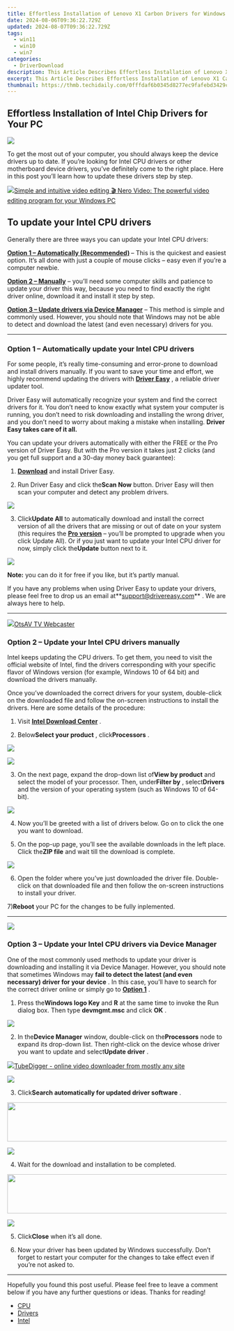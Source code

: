 ```yaml
---
title: Effortless Installation of Lenovo X1 Carbon Drivers for Windows 10 & 7 - Step-by-Step Guide
date: 2024-08-06T09:36:22.729Z
updated: 2024-08-07T09:36:22.729Z
tags:
  - win11
  - win10
  - win7
categories:
  - DriverDownload
description: This Article Describes Effortless Installation of Lenovo X1 Carbon Drivers for Windows 10 & 7 - Step-by-Step Guide
excerpt: This Article Describes Effortless Installation of Lenovo X1 Carbon Drivers for Windows 10 & 7 - Step-by-Step Guide
thumbnail: https://thmb.techidaily.com/0fffdaf6b0345d8277ec9fafebd3429c28f703cd8774f81e39bb2cfd9b5790b4.jpg
---
```


## Effortless Installation of Intel Chip Drivers for Your PC

![](https://images.drivereasy.com/wp-content/uploads/2019/06/image-387.png)

 To get the most out of your computer, you should always keep the device drivers up to date. If you’re looking for Intel CPU drivers or other motherboard device drivers, you’ve definitely come to the right place. Here in this post you’ll learn how to update these drivers step by step.

<!-- affiliate ads begin -->
<a href="https://store.nero.com/order/checkout.php?PRODS=42296685&QTY=1&AFFILIATE=108875&CART=1"><img src="http://cdnwww.nero.com/nero-com-wAssets/img/banners/2022/video-pp/ScreenshotSlider/Nero-Video-Advanced-editing.JPG" border="0">Simple and intuitive video editing
🎬 Nero Video:
The powerful video editing program for your Windows PC</a>
<!-- affiliate ads end -->
## To update your Intel CPU drivers

Generally there are three ways you can update your Intel CPU drivers:

**[Option 1 – Automatically (Recommended)](https://tools.techidaily.com/drivereasy/download/) [](https://tools.techidaily.com/drivereasy/download/)**  – This is the quickest and easiest option. It’s all done with just a couple of mouse clicks – easy even if you’re a computer newbie.

**[Option 2 – Manually](https://tools.techidaily.com/drivereasy/download/)**  – you’ll need some computer skills and patience to update your driver this way, because you need to find exactly the right driver online, download it and install it step by step.

**[Option 3 – Update drivers via Device Manager](https://tools.techidaily.com/drivereasy/download/)**  – This method is simple and commonly used. However, you should note that Windows may not be able to detect and download the latest (and even necessary) drivers for you.

---

### Option 1 – Automatically update your Intel CPU drivers

 For some people, it’s really time-consuming and error-prone to download and install drivers manually. If you want to save your time and effort, we highly recommend updating the drivers with **[Driver Easy](https://tools.techidaily.com/drivereasy/download/)**  , a reliable driver updater tool.

 Driver Easy will automatically recognize your system and find the correct drivers for it. You don’t need to know exactly what system your computer is running, you don’t need to risk downloading and installing the wrong driver, and you don’t need to worry about making a mistake when installing. **Driver Easy takes care of it all.**

 You can update your drivers automatically with either the FREE or the Pro version of Driver Easy. But with the Pro version it takes just 2 clicks (and you get full support and a 30-day money back guarantee):

 1) **[Download](https://tools.techidaily.com/drivereasy/download/)**  and install Driver Easy.

 2) Run Driver Easy and click the**Scan Now** button. Driver Easy will then scan your computer and detect any problem drivers.

![](https://images.drivereasy.com/wp-content/uploads/2019/06/2019-06-10_14-52-48-1.png)

 3) Click**Update All** to automatically download and install the correct version of all the drivers that are missing or out of date on your system (this requires the **[Pro version](https://tools.techidaily.com/drivereasy/download/)**  – you’ll be prompted to upgrade when you click Update All). Or if you just want to update your Intel CPU driver for now, simply click the**Update** button next to it.

![](https://images.drivereasy.com/wp-content/uploads/2019/06/image-388.png)

**Note:** you can do it for free if you like, but it’s partly manual.

 If you have any problems when using Driver Easy to update your drivers, please feel free to drop us an email at**<support@drivereasy.com>** . We are always here to help.

---

<!-- affiliate ads begin -->
<a href="https://otszone.ots7.com/order/checkout.php?PRODS=4713324&QTY=1&AFFILIATE=108875&CART=1"><img src="https://green.ots7.com/screenshots/OtsAV/OtsAVTV1.90-300x188.jpg" border="0">OtsAV TV Webcaster</a>
<!-- affiliate ads end -->
### Option 2 – Update your Intel CPU drivers manually

 Intel keeps updating the CPU drivers. To get them, you need to visit the official website of Intel, find the drivers corresponding with your specific flavor of Windows version (for example, Windows 10 of 64 bit) and download the drivers manually.

 Once you’ve downloaded the correct drivers for your system, double-click on the downloaded file and follow the on-screen instructions to install the drivers. Here are some details of the procedure:

 1) Visit **[Intel Download Center](https://downloadcenter.intel.com/)**  .

 2) Below**Select your product** , click**Processors** .

<!-- affiliate ads begin -->
<a href="https://store.advancedwebranking.com/order/checkout.php?PRODS=4715051&QTY=1&AFFILIATE=108875&CART=1"><img src="https://secure.avangate.com/images/merchant/14edc6ebfdae2e23bbed83d67f50e983/products/33_awr%20logo.png" border="0"></a>
<!-- affiliate ads end -->
![](https://images.drivereasy.com/wp-content/uploads/2019/06/image-389-1024x216.png)

 3) On the next page, expand the drop-down list of**View by product** and select the model of your processor. Then, under**Filter by** , select**Drivers** and the version of your operating system (such as Windows 10 of 64-bit).

![](https://images.drivereasy.com/wp-content/uploads/2019/06/image-391-1024x139.png)

 4) Now you’ll be greeted with a list of drivers below. Go on to click the one you want to download.

 5) On the pop-up page, you’ll see the available downloads in the left place. Click the**ZIP file** and wait till the download is complete.

![](https://images.drivereasy.com/wp-content/uploads/2019/06/image-393.png)

 6) Open the folder where you’ve just downloaded the driver file. Double-click on that downloaded file and then follow the on-screen instructions to install your driver.

 7)**Reboot** your PC for the changes to be fully inplemented.

---

<!-- affiliate ads begin -->
<a href="https://shop.mondly.com/affiliate.php?ACCOUNT=ATISTUDI&AFFILIATE=108875&PATH=https%3A%2F%2Fwww.mondly.com%3FAFFILIATE%3D108875%26RESOURCE%3D%2BEducational%2B970x90%2B"><img src="https://secure.avangate.com/images/merchant/69c418c33ec2e1a4267fa9bb77fa1428/educational-970x90.gif" border="0"></a>
<!-- affiliate ads end -->
### Option 3 – Update your Intel CPU drivers via Device Manager

 One of the most commonly used methods to update your driver is downloading and installing it via Device Manager. However, you should note that sometimes Windows may **fail to detect the latest (and even necessary) driver for your device** . In this case, you’ll have to search for the correct driver online or simply go to **[Option 1](https://tools.techidaily.com/drivereasy/download/)**  .

 1) Press the**Windows logo Key** and **R** at the same time to invoke the Run dialog box. Then type **devmgmt.msc**  and click **OK** .

![](https://images.drivereasy.com/wp-content/uploads/2019/06/image-255.png)

 2) In the**Device Manager** window, double-click on the**Processors** node to expand its drop-down list. Then right-click on the device whose driver you want to update and select**Update driver** .

<!-- affiliate ads begin -->
<a href="https://secure.2checkout.com/order/checkout.php?PRODS=4572700&QTY=1&AFFILIATE=108875&CART=1"><img src="	https://www.tubedigger.com/wp-content/uploads/2020/08/tubedigger-software-new.png" border="0">TubeDigger - online video downloader from mostly any site</a>
<!-- affiliate ads end -->
![](https://images.drivereasy.com/wp-content/uploads/2019/06/image-394.png)

 3) Click**Search automatically for updated driver software** .

<!-- affiliate ads begin -->
<a href="https://laganoo.pxf.io/c/5597632/1657399/16446" target="_top" id="1657399"><img src="//a.impactradius-go.com/display-ad/16446-1657399" border="0" alt="" width="728" height="90"/></a><img height="0" width="0" src="https://imp.pxf.io/i/5597632/1657399/16446" style="position:absolute;visibility:hidden;" border="0" />
<!-- affiliate ads end -->
![](https://images.drivereasy.com/wp-content/uploads/2019/06/image-395.png)

4) Wait for the download and installation to be completed.

<!-- affiliate ads begin -->
<a href="https://zonlipartnershipprogram.pxf.io/c/5597632/1596691/17882" target="_top" id="1596691"><img src="//a.impactradius-go.com/display-ad/17882-1596691" border="0" alt="" width="728" height="90"/></a><img height="0" width="0" src="https://imp.pxf.io/i/5597632/1596691/17882" style="position:absolute;visibility:hidden;" border="0" />
<!-- affiliate ads end -->
![](https://images.drivereasy.com/wp-content/uploads/2019/06/image-396.png)

 5) Click**Close** when it’s all done.

 6) Now your driver has been updated by Windows successfully. Don’t forget to restart your computer for the changes to take effect even if you’re not asked to.

---

 Hopefully you found this post useful. Please feel free to leave a comment below if you have any further questions or ideas. Thanks for reading!

* [CPU](https://tools.techidaily.com/drivereasy/download/)
* [Drivers](https://tools.techidaily.com/drivereasy/download/)
* [Intel](https://tools.techidaily.com/drivereasy/download/)

<ins class="adsbygoogle"
     style="display:block"
     data-ad-format="autorelaxed"
     data-ad-client="ca-pub-7571918770474297"
     data-ad-slot="1223367746"></ins>



<ins class="adsbygoogle"
     style="display:block"
     data-ad-client="ca-pub-7571918770474297"
     data-ad-slot="8358498916"
     data-ad-format="auto"
     data-full-width-responsive="true"></ins>
